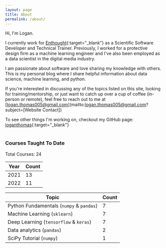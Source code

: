 ```yaml
---
layout: page
title: About
permalink: /about/
---
```


Hi, I'm Logan.

I currently work for [Enthought](https://www.enthought.com/){:target="_blank"} as a Scientific Software Developer and Technical Trainer. Previously, I worked for a protective design firm as a machine learning engineer and I've also been employed as a data scientist in the digital media industry.

I am passionate about software and love sharing my knowledge with others. This is my personal blog where I share helpful information about data science, machine learning, and python.

If you're interested in discussing any of the topics listed on this site, looking for training/mentorship, or just want to catch up over a cup of coffee (in-person or remote), feel free to reach out to me at [logan.thomas005@gmail.com](mailto:logan.thomas005@gmail.com?subject=[Website Contact])

To see other things I'm working on, checkout my GitHub page: [loganthomas](https://github.com/loganthomas){:target="_blank"}
<br/><br/>
### Courses Taught To Date
Total Courses: 24

| Year   | Count   |
| ------ | ------- |
| 2021   | 13      |
| 2022   | 11      |


| Topic                                    | Count   |
| ---------------------------------------- | ------- |
| Python Fundamentals (`numpy` & `pandas`) | 7       |
| Machine Learning (`sklearn`)             | 7       |
| Deep Learning (`tensorflow` & `keras`)   | 7       |
| Data analytics (`pandas`)                | 2       |
| SciPy Tutorial (`numpy`)                 | 1       |
